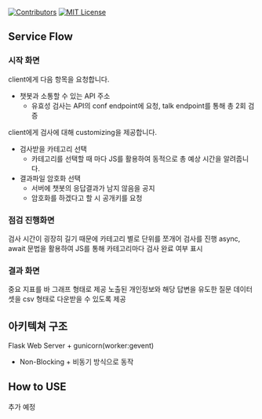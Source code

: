 [contributors-shield]: https://img.shields.io/github/contributors/ksjr7-crongcrong/chatbot_fuzzer?style=flat-square
[contributors-url]: https://github.com/ksjr7-crongcrong/chatbot_fuzzer/graphs/contributors
[license-shield]: https://img.shields.io/github/license/ksjr7-crongcrong/chatbot_fuzzer.svg?style=flat-square
[license-url]: https://github.com/ksjr7-crongcrong/chatbot_fuzzer/blob/main/LICENSE

[![Contributors][contributors-shield]][contributors-url]
[![MIT License][license-shield]][license-url]

## Service Flow

### 시작 화면

client에게 다음 항목을 요청합니다.
- 챗봇과 소통할 수 있는 API 주소
    - 유효성 검사는 API의 conf endpoint에 요청, talk endpoint를 통해 총 2회 검증

client에게 검사에 대해 customizing을 제공합니다.
- 검사받을 카테고리 선택
    - 카테고리를 선택할 때 마다 JS를 활용하여 동적으로 총 예상 시간을 알려줍니다.
- 결과파일 암호화 선택
    - 서버에 챗봇의 응답결과가 남지 않음을 공지
    - 암호화를 하겠다고 할 시 공개키를 요청

### 점검 진행화면

검사 시간이 굉장히 길기 때문에 카테고리 별로 단위를 쪼개어 검사를 진행
async, await 문법을 활용하여 JS를 통해 카테고리마다 검사 완료 여부 표시

### 결과 화면 

중요 지표를 바 그래프 형태로 제공
노출된 개인정보와 해당 답변을 유도한 질문 데이터 셋을 csv 형태로 다운받을 수 있도록 제공

## 아키텍쳐 구조

Flask Web Server + gunicorn(worker:gevent)
- Non-Blocking + 비동기 방식으로 동작

## How to USE

추가 예정
